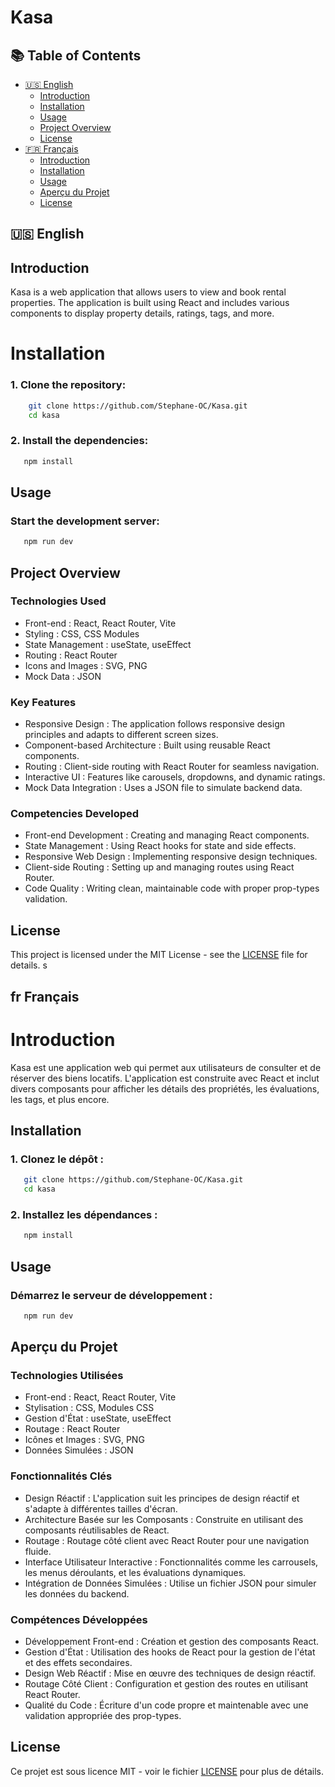 # Kasa

## 📚 Table of Contents

- [🇺🇸 English](#-english)
  - [Introduction](#introduction)
  - [Installation](#installation)
  - [Usage](#usage)
  - [Project Overview](#project-overview)
  - [License](#license)
- [🇫🇷 Français](#-français)
  - [Introduction](#introduction-1)
  - [Installation](#installation-1)
  - [Usage](#usage-1)
  - [Aperçu du Projet](#aperçu-du-projet)
  - [License](#license-1)

## 🇺🇸 English

## Introduction

Kasa is a web application that allows users to view and book rental properties. The application is built using React and includes various components to display property details, ratings, tags, and more.



# Installation

### 1. Clone the repository:

```bash
    git clone https://github.com/Stephane-OC/Kasa.git
    cd kasa
```

### 2. Install the dependencies:

```bash
   npm install
```

## Usage

### Start the development server:

```bash
   npm run dev
```

## Project Overview

### Technologies Used

* Front-end : React, React Router, Vite
* Styling : CSS, CSS Modules
* State Management : useState, useEffect
* Routing : React Router
* Icons and Images : SVG, PNG
* Mock Data : JSON

### Key Features

* Responsive Design : The application follows responsive design principles and adapts to different screen sizes.
* Component-based Architecture : Built using reusable React components.
* Routing : Client-side routing with React Router for seamless navigation.
* Interactive UI : Features like carousels, dropdowns, and dynamic ratings.
* Mock Data Integration : Uses a JSON file to simulate backend data.

### Competencies Developed

* Front-end Development : Creating and managing React components.
* State Management : Using React hooks for state and side effects.
* Responsive Web Design : Implementing responsive design techniques.
* Client-side Routing : Setting up and managing routes using React Router.
* Code Quality : Writing clean, maintainable code with proper prop-types validation.

## License

This project is licensed under the MIT License - see the [LICENSE](./LICENSE) file for details.
s

## fr Français

# Introduction

Kasa est une application web qui permet aux utilisateurs de consulter et de réserver des biens locatifs. L'application est construite avec React et inclut divers composants pour afficher les détails des propriétés, les évaluations, les tags, et plus encore.

## Installation

### 1. Clonez le dépôt :
```bash
   git clone https://github.com/Stephane-OC/Kasa.git
   cd kasa
```

### 2. Installez les dépendances :
```bash
   npm install
```

## Usage

### Démarrez le serveur de développement :

```bash
   npm run dev
```

## Aperçu du Projet

### Technologies Utilisées

* Front-end : React, React Router, Vite
* Stylisation : CSS, Modules CSS
* Gestion d'État : useState, useEffect
* Routage : React Router
* Icônes et Images : SVG, PNG
* Données Simulées : JSON

### Fonctionnalités Clés

* Design Réactif : L'application suit les principes de design réactif et s'adapte à différentes tailles d'écran.
* Architecture Basée sur les Composants : Construite en utilisant des composants réutilisables de React.
* Routage : Routage côté client avec React Router pour une navigation fluide.
* Interface Utilisateur Interactive : Fonctionnalités comme les carrousels, les menus déroulants, et les évaluations dynamiques.
* Intégration de Données Simulées : Utilise un fichier JSON pour simuler les données du backend.

### Compétences Développées

* Développement Front-end : Création et gestion des composants React.
* Gestion d'État : Utilisation des hooks de React pour la gestion de l'état et des effets secondaires.
* Design Web Réactif : Mise en œuvre des techniques de design réactif.
* Routage Côté Client : Configuration et gestion des routes en utilisant React Router.
* Qualité du Code : Écriture d'un code propre et maintenable avec une validation appropriée des prop-types.

## License

Ce projet est sous licence MIT - voir le fichier [LICENSE](./LICENSE) pour plus de détails.
